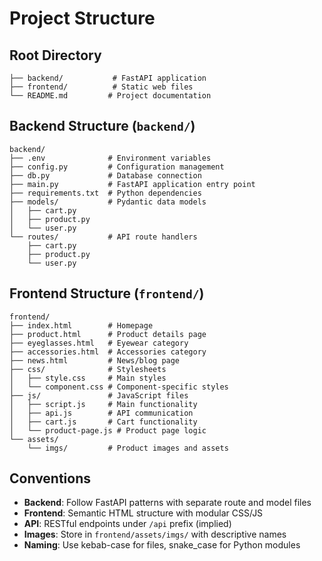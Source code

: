 # Project Structure

## Root Directory
```
├── backend/           # FastAPI application
├── frontend/          # Static web files
└── README.md         # Project documentation
```

## Backend Structure (`backend/`)
```
backend/
├── .env              # Environment variables
├── config.py         # Configuration management
├── db.py             # Database connection
├── main.py           # FastAPI application entry point
├── requirements.txt  # Python dependencies
├── models/           # Pydantic data models
│   ├── cart.py
│   ├── product.py
│   └── user.py
└── routes/           # API route handlers
    ├── cart.py
    ├── product.py
    └── user.py
```

## Frontend Structure (`frontend/`)
```
frontend/
├── index.html        # Homepage
├── product.html      # Product details page
├── eyeglasses.html   # Eyewear category
├── accessories.html  # Accessories category
├── news.html         # News/blog page
├── css/              # Stylesheets
│   ├── style.css     # Main styles
│   └── component.css # Component-specific styles
├── js/               # JavaScript files
│   ├── script.js     # Main functionality
│   ├── api.js        # API communication
│   ├── cart.js       # Cart functionality
│   └── product-page.js # Product page logic
└── assets/
    └── imgs/         # Product images and assets
```

## Conventions
- **Backend**: Follow FastAPI patterns with separate route and model files
- **Frontend**: Semantic HTML structure with modular CSS/JS
- **API**: RESTful endpoints under `/api` prefix (implied)
- **Images**: Store in `frontend/assets/imgs/` with descriptive names
- **Naming**: Use kebab-case for files, snake_case for Python modules